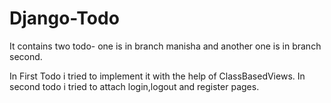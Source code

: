 # Django-Todo
It contains two todo-
one is in branch manisha and another one is in branch second.

In First Todo i tried to implement it with the help of ClassBasedViews.
In second todo i tried to attach login,logout and register pages.
